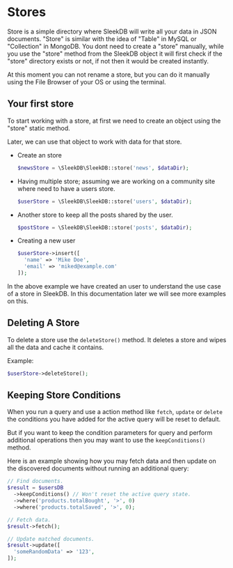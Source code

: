 <!--METADATA
{
    "title": "Managing Store",
    "url": "managing-store",
    "icon": "cube"
}
!METADATA-->

# Stores

Store is a simple directory where SleekDB will write all your data in JSON documents. "Store" is similar with the idea of "Table" in MySQL or "Collection" in MongoDB. You dont need to create a "store" manually, while you use the "store" method from the SleekDB object it will first check if the "store" directory exists or not, if not then it would be created instantly.

At this moment you can not rename a store, but you can do it manually using the File Browser of your OS or using the terminal.

## Your first store

To start working with a store, at first we need to create an object using the "store" static method.

Later, we can use that object to work with data for that store.

- Create an store

  ```php
  $newsStore = \SleekDB\SleekDB::store('news', $dataDir);
  ```

- Having multiple store; assuming we are working on a community site where need to have a users store.

  ```php
  $userStore = \SleekDB\SleekDB::store('users', $dataDir);
  ```

- Another store to keep all the posts shared by the user.

  ```php
  $postStore = \SleekDB\SleekDB::store('posts', $dataDir);
  ```

- Creating a new user
  ```php
  $userStore->insert([
    'name' => 'Mike Doe',
    'email' => 'miked@example.com'
  ]);
  ```

In the above example we have created an user to understand the use case of a store in SleekDB. In this documentation later we will see more examples on this.

## Deleting A Store

To delete a store use the `deleteStore()` method. It deletes a store and wipes all the data and cache it contains.

Example:

```php
$userStore->deleteStore();
```

## Keeping Store Conditions

When you run a query and use a action method like `fetch`, `update` or `delete` the conditions you have added for the active query will be reset to default.

But if you want to keep the condition parameters for query and perform additional operations then you may want to use the `keepConditions()` method.

Here is an example showing how you may fetch data and then update on the discovered documents without running an additional query:

```php
// Find documents.
$result = $usersDB
  ->keepConditions() // Won't reset the active query state.
  ->where('products.totalBought', '>', 0)
  ->where('products.totalSaved', '>', 0);

// Fetch data.
$result->fetch();

// Update matched documents.
$result->update([
  'someRandomData' => '123',
]);
```
